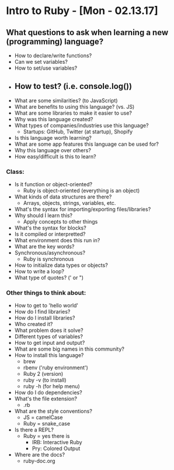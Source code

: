 # Intro to Ruby - [Mon - 02.13.17]

## What questions to ask when learning a new (programming) language? 
- How to declare/write functions? 
- Can we set variables?
- How to set/use variables? 
- How to test? (i.e. console.log())
    - 
- What are some similarities? (to JavaScript)
- What are benefits to using this language? (vs. JS)
- What are some libraries to make it easier to use? 
- Why was this language created?
- What types of companies/industries use this language? 
    - Startups: GitHub, Twitter (at startup), Shopify
- Is this language worth learning? 
- What are some app features this language can be used for? 
- Why this language over others? 
- How easy/difficult is this to learn? 

### Class:
- Is it function or object-oriented? 
    - Ruby is object-oriented (everything is an object)
- What kinds of data structures are there?
    - Arrays, objects, strings, variables, etc. 
- What's the syntax for importing/exporting files/libraries?
- Why should I learn this? 
    - Apply concepts to other things
- What's the syntax for blocks?
- Is it compiled or interpretted?
- What environment does this run in? 
- What are the key words?
- Synchronous/asynchronous? 
    - Ruby is synchronous
- How to initialize data types or objects?
- How to write a loop? 
- What type of quotes? (' or ")

### Other things to think about:
- How to get to 'hello world'
- How do I find libraries?
- How do I install libraries?
- Who created it? 
- What problem does it solve? 
- Different types of variables? 
- How to get input and output? 
- What are some big names in this community? 
- How to install this language? 
    - brew
    - rbenv ('ruby environment')
    - Ruby 2 (version)
    - ruby -v (to install)
    - ruby -h (for help menu)
- How do I do dependencies? 
- What's the file extension? 
    - .rb
- What are the style conventions? 
    - JS = camelCase
    - Ruby = snake_case 
- Is there a REPL? 
    - Ruby = yes there is 
        - IRB: Interactive Ruby
        - Pry: Colored Output
- Where are the docs? 
    - ruby-doc.org
